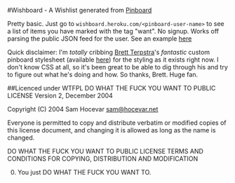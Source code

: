 #Wishboard - A Wishlist generated from [Pinboard][]

Pretty basic. Just go to `wishboard.heroku.com/<pinboard-user-name>` to see a list of items you have marked with the tag "want". No signup. Works off parsing the public JSON feed for the user. See an example [here][my_wishboard]


Quick disclaimer: I'm _totally_ cribbing [Brett Terpstra][]'s _fantastic_ custom pinboard stylesheet (available [here][bt-pinboard]) for the styling as it exists right now. I don't know CSS at all, so it's been great to be able to dig through his and try to figure out what he's doing and how. So thanks, Brett. Huge fan.


##Licenced under WTFPL
DO WHAT THE FUCK YOU WANT TO PUBLIC LICENSE
Version 2, December 2004

Copyright (C) 2004 Sam Hocevar <sam@hocevar.net>

Everyone is permitted to copy and distribute verbatim or modified
copies of this license document, and changing it is allowed as long
as the name is changed.

DO WHAT THE FUCK YOU WANT TO PUBLIC LICENSE
TERMS AND CONDITIONS FOR COPYING, DISTRIBUTION AND MODIFICATION

0. You just DO WHAT THE FUCK YOU WANT TO.

[pinboard]: http://www.pinboard.in
[my_wishboard]: http://wishboard.heroku.com/gfontenot
[Brett Terpstra]: http://brettterpstra.com/
[bt-pinboard]: http://brettterpstra.com/pinboard-redesign-experiment/
